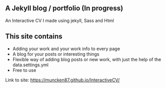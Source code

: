 ## A Jekyll blog / portfolio (In progress)

An Interactive CV I made using jekyll, Sass and Html

## This site contains

* Adding your work and your work info to every page
* A blog for your posts or interesting things
* Flexible way of adding blog posts or new work, with just the help of the data.settings.yml
* Free to use

Link to site: https://muncken87.github.io/InteractiveCV/
